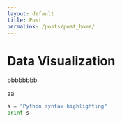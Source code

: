 ```yaml
---
layout: default
title: Post
permalink: /posts/post_home/
---
```



# Data Visualization
bbbbbbbb

aa

<a name='opt1'></a>
```python
s = "Python syntax highlighting"
print s
```
<script src="//cdnjs.cloudflare.com/ajax/libs/highlight.js/9.4.0/languages/go.min.js"></script>
